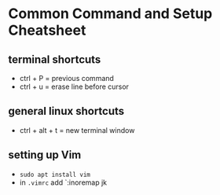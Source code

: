 # Common Command and Setup Cheatsheet

## terminal shortcuts

* ctrl + P = previous command
* ctrl + u = erase line before cursor

## general linux shortcuts

* ctrl + alt + t = new terminal window

## setting up Vim

* `sudo apt install vim`
* in `.vimrc` add `:inoremap jk <Esc>

